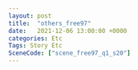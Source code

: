 ```yaml
---
layout: post
title:  "others_free97"
date:   2021-12-06 13:00:00 +0000
categories: Etc
Tags: Story Etc
SceneCode: ["scene_free97_q1_s20"]
---
```

